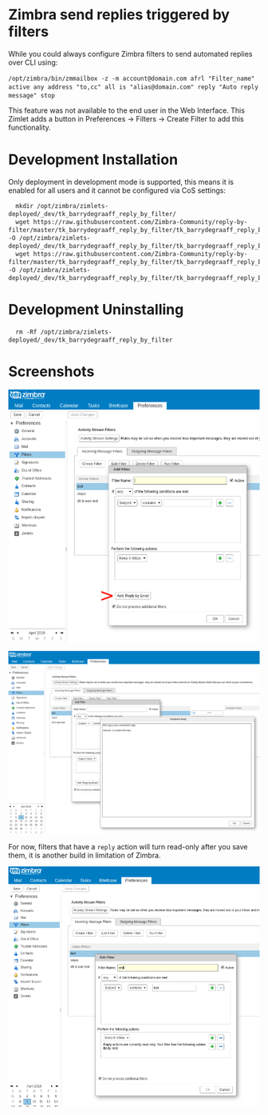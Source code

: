 # Zimbra send replies triggered by filters

While you could always configure Zimbra filters to send automated replies over CLI using:

`/opt/zimbra/bin/zmmailbox -z -m account@domain.com afrl "Filter_name" active any address "to,cc" all is "alias@domain.com" reply "Auto reply message" stop` 

This feature was not available to the end user in the Web Interface. This Zimlet adds a button in Preferences -> Filters -> Create Filter to add this functionality.

# Development Installation

Only deployment in development mode is supported, this means it is enabled for all users and it cannot be configured via CoS settings:

      mkdir /opt/zimbra/zimlets-deployed/_dev/tk_barrydegraaff_reply_by_filter/
      wget https://raw.githubusercontent.com/Zimbra-Community/reply-by-filter/master/tk_barrydegraaff_reply_by_filter/tk_barrydegraaff_reply_by_filter.js -O /opt/zimbra/zimlets-deployed/_dev/tk_barrydegraaff_reply_by_filter/tk_barrydegraaff_reply_by_filter.js
      wget https://raw.githubusercontent.com/Zimbra-Community/reply-by-filter/master/tk_barrydegraaff_reply_by_filter/tk_barrydegraaff_reply_by_filter.xml -O /opt/zimbra/zimlets-deployed/_dev/tk_barrydegraaff_reply_by_filter/tk_barrydegraaff_reply_by_filter.xml

# Development Uninstalling

      rm -Rf /opt/zimbra/zimlets-deployed/_dev/tk_barrydegraaff_reply_by_filter
      
# Screenshots      

![alt text](https://raw.githubusercontent.com/Zimbra-Community/reply-by-filter/master/docs/1.png)

![alt text](https://raw.githubusercontent.com/Zimbra-Community/reply-by-filter/master/docs/2.png)

For now, filters that have a `reply` action will turn read-only after you save them, it is another build in limitation of Zimbra.

![alt text](https://raw.githubusercontent.com/Zimbra-Community/reply-by-filter/master/docs/3.png)
